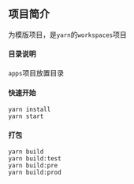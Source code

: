 ## 项目简介

为模版项目，是`yarn`的`workspaces`项目

#### 目录说明

`apps`项目放置目录

#### 快速开始

```shell
yarn install
yarn start
```

#### 打包

```shell
yarn build
yarn build:test
yarn build:pre
yarn build:prod
```
